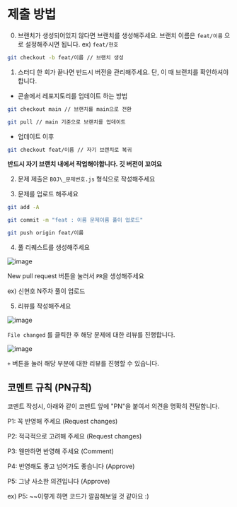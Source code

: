 # 제출 방법

0. 브랜치가 생성되어있지 않다면 브랜치를 생성해주세요. 브랜치 이름은 `feat/이름` 으로 설정해주시면 됩니다. ex) `feat/현호`

```bash
git checkout -b feat/이름 // 브랜치 생성
```

1. 스터디 한 회가 끝나면 반드시 버전을 관리해주세요. 단, 이 때 브랜치를 확인하셔야합니다.

- 콘솔에서 레포지토리를 업데이트 하는 방법

```bash
git checkout main // 브랜치를 main으로 전환

git pull // main 기준으로 브랜치를 업데이트
```

- 업데이트 이후

```bash
git checkout feat/이름 // 자기 브랜치로 복귀
```

**반드시 자기 브랜치 내에서 작업해야합니다. 깃 버전이 꼬여요**

2. 문제 제출은 `BOJ\_문제번호.js` 형식으로 작성해주세요

3. 문제를 업로드 해주세요

```bash
git add -A

git commit -m "feat : 이름 문제이름 풀이 업로드"

git push origin feat/이름
```

4. 풀 리퀘스트를 생성해주세요

![image](https://github.com/SWARVY/Caffhheiene_introduce/assets/53262430/526e31fc-a94a-485f-a7cd-7b4d4807b326)

New pull request 버튼을 눌러서 `PR`을 생성해주세요

ex) 신현호 N주차 풀이 업로드

5. 리뷰를 작성해주세요

![image](https://github.com/SWARVY/SWARVY/assets/53262430/606b7a32-aeaa-4508-b940-398dd7097f75)

`File changed` 를 클릭한 후 해당 문제에 대한 리뷰를 진행합니다.

![image](https://github.com/2024-goormKDT-goormBread/Algorithm_Study/assets/53262430/8f7aac3f-f60e-4c89-9d26-072574813947)

`+` 버튼을 눌러 해당 부분에 대한 리뷰를 진행할 수 있습니다.

## 코멘트 규칙 (PN규칙)

코멘트 작성시, 아래와 같이 코멘트 앞에 "PN"을 붙여서 의견을 명확히 전달합니다. 

P1: 꼭 반영해 주세요 (Request changes)

P2: 적극적으로 고려해 주세요 (Request changes)

P3: 웬만하면 반영해 주세요 (Comment)

P4: 반영해도 좋고 넘어가도 좋습니다 (Approve)

P5: 그냥 사소한 의견입니다 (Approve)

ex) P5: ~~이렇게 하면 코드가 깔끔해보일 것 같아요 :) 

